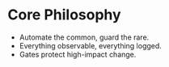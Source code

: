 # Core Philosophy
- Automate the common, guard the rare.
- Everything observable, everything logged.
- Gates protect high-impact change.
